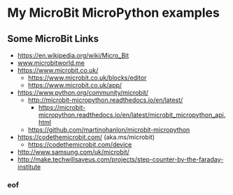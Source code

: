 # My MicroBit MicroPython examples


## Some MicroBit Links

* https://en.wikipedia.org/wiki/Micro_Bit
* www.microbitworld.me
* https://www.microbit.co.uk/
  * https://www.microbit.co.uk/blocks/editor
  * https://www.microbit.co.uk/app/
* https://www.python.org/community/microbit/
  * http://microbit-micropython.readthedocs.io/en/latest/
    * https://microbit-micropython.readthedocs.io/en/latest/microbit_micropython_api.html
  * https://github.com/martinohanlon/microbit-micropython
* https://codethemicrobit.com/    (aka.ms/microbit)
  * https://codethemicrobit.com/device
* http://www.samsung.com/uk/microbit/
* http://make.techwillsaveus.com/projects/step-counter-by-the-faraday-institute




### eof


